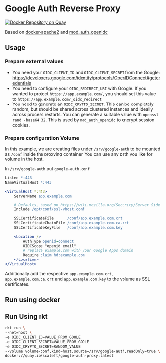 # Google Auth Reverse Proxy

[![Docker Repository on Quay](https://quay.io/repository/scaleft/google-auth-proxy/status "Docker Repository on Quay")](https://quay.io/repository/scaleft/google-auth-proxy)

Based on [docker-apache2](https://github.com/pquerna/docker-apache2) and [mod_auth_openidc](https://github.com/pingidentity/mod_auth_openidc)

## Usage

### Prepare external values

* You need your `OIDC_CLIENT_ID` and `OIDC_CLIENT_SECRET` from the Google: https://developers.google.com/identity/protocols/OpenIDConnect#getcredentials
* You need to configure your `OIDC_REDIRECT_URI` with Google.  If you wanted to protect `https://app.example.com/`, you should set this value to `https://app.example.com/_oidc_redirect`
* You need to generate an `OIDC_CRYPTO_SECRET`. This can be completely random, but should be shared across clustered instances and ideally across process restarts.  You can generate a suitable value with `openssl rand -base64 32`. This is used by `mod_auth_openidc` to encrypt session cookies.

### Prepare configuration Volume

In this example, we are creating files under `/srv/google-auth` to be mounted as `/conf` inside the proxying container.  You can use any path you like for volume in the host.

In `/srv/google-auth` put `google-auth.conf`

```apache
Listen *:443
NameVirtualHost *:443

<VirtualHost *:443>
	ServerName app.example.com

	# Defaults, based on https://wiki.mozilla.org/Security/Server_Side_TLS#Apache
	Include /opt/conf/ssl-vhost.conf

	SSLCertificateFile      /conf/app.example.com.crt
	SSLCertificateChainFile /conf/app.example.com.ca.crt
	SSLCertificateKeyFile   /conf/app.example.com.key

	<Location />
		AuthType openid-connect
		OIDCScope "openid email"
		# replace example.com with your Google Apps domain
		Require claim hd:example.com
	</Location>
</VirtualHost>
```
Additionally add the respective `app.example.com.crt`, `app.example.com.ca.crt` and `app.example.com.key` to the volume as SSL certificates.


## Run using docker

## Run Using rkt
```sh
rkt run \
--net=host \
-e OIDC_CLIENT_ID=VALUE_FROM_GOOLE
-e OIDC_CLIENT_SECRET=VALUE_FROM_GOOLE
-e OIDC_CRYPTO_SECRET=RANDOM_VALUE
--volume volume-conf,kind=host,source=/srv/google-auth,readOnly=true \
docker://quay.io/scaleft/google-auth-proxy:latest
```

